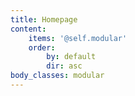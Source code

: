 ```yaml
---
title: Homepage
content:
    items: '@self.modular'
    order:
        by: default
        dir: asc
body_classes: modular
---
```


